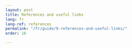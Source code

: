 ```yaml
---
layout: post
title: References and useful links
lang: fr
lang-ref: references
permalink: "/fr/guide/9-references-and-useful-links/"
order: 16

---
```

